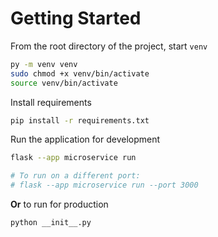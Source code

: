 # Getting Started

From the root directory of the project, start `venv`

```bash
py -m venv venv
sudo chmod +x venv/bin/activate
source venv/bin/activate
```

Install requirements

```bash
pip install -r requirements.txt
```

Run the application for development

```bash
flask --app microservice run

# To run on a different port:
# flask --app microservice run --port 3000
```

**Or** to run for production

```bash
python __init__.py
```
